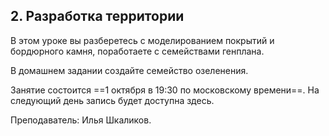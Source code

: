 ## 2. Разработка территории

В этом уроке вы разберетесь с моделированием покрытий и бордюрного камня, поработаете с семействами генплана.

В домашнем задании создайте семейство озеленения.

Занятие состоится ==1 октября в 19:30 по московскому времени==. На следующий день запись будет доступна здесь.

Преподаватель: Илья Шкаликов.